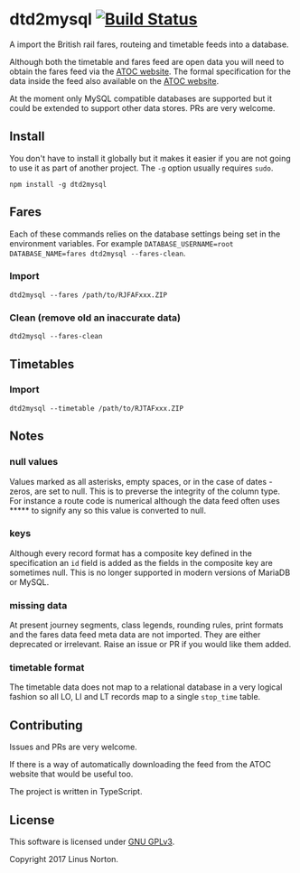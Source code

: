# dtd2mysql [![Build Status](https://travis-ci.org/open-track/dtd2mysql.svg?branch=master)](https://travis-ci.org/open-track/dtd2mysql)

A import the British rail fares, routeing and timetable feeds into a database.

Although both the timetable and fares feed are open data you will need to obtain the fares feed via the [ATOC website](http://data.atoc.org/fares-data). The formal specification for the data inside the feed also available on the [ATOC website](http://data.atoc.org/sites/all/themes/atoc/files/SP0035.pdf).

At the moment only MySQL compatible databases are supported but it could be extended to support other data stores. PRs are very welcome.

## Install

You don't have to install it globally but it makes it easier if you are not going to use it as part of another project. The `-g` option usually requires `sudo`.

```
npm install -g dtd2mysql
```

## Fares 

Each of these commands relies on the database settings being set in the environment variables. For example `DATABASE_USERNAME=root DATABASE_NAME=fares dtd2mysql --fares-clean`.

### Import
```
dtd2mysql --fares /path/to/RJFAFxxx.ZIP
```
### Clean (remove old an inaccurate data)
```
dtd2mysql --fares-clean
```
## Timetables
### Import
```
dtd2mysql --timetable /path/to/RJTAFxxx.ZIP
```

## Notes
### null values

Values marked as all asterisks, empty spaces, or in the case of dates - zeros, are set to null. This is to preverse the integrity of the column type. For instance a route code is numerical although the data feed often uses ***** to signify any so this value is converted to null. 

### keys
Although every record format has a composite key defined in the specification an `id` field is added as the fields in the composite key are sometimes null. This is no longer supported in modern versions of MariaDB or MySQL.

### missing data
At present journey segments, class legends, rounding rules, print formats  and the fares data feed meta data are not imported. They are either deprecated or irrelevant. Raise an issue or PR if you would like them added.

### timetable format

The timetable data does not map to a relational database in a very logical fashion so all LO, LI and LT records map to a single `stop_time` table.

## Contributing

Issues and PRs are very welcome.  

If there is a way of automatically downloading the feed from the ATOC website that would be useful too.

The project is written in TypeScript.

## License

This software is licensed under [GNU GPLv3](https://www.gnu.org/licenses/gpl-3.0.en.html).

Copyright 2017 Linus Norton.
